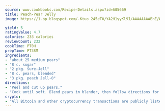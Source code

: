 ```yaml
---
source: www.cookbooks.com/Recipe-Details.aspx?id=605669
title: Peach-Pear Jelly
image: https://1.bp.blogspot.com/-Ktuo_245eT0/YA2H1yyKl9I/AAAAAAAABhE/WMoqSq2tWOcgMkPaLYZ-49h8pVDUUwFCQCLcBGAsYHQ/s307/5.png

yield: 5
ratingValue: 4.7
calories: 233 calories
reviewCount: 232
cookTime: PT0H
prepTime: PT38M
ingredients:
- "about 25 medium pears"
- "8 c. sugar"
- "2 pkg. Sure-Jell"
- "8 c. pears, blended"
- "3 pkg. peach Jell-O"
directions:
- "Peel and cut up pears."
- "Cook until soft. Blend pears in blender, then follow directions for jelly on Sure-Jell package. Pour in sterile jars and seal."
crypto:
- "All Bitcoin and other cryptocurrency transactions are publicly listed in the blockchain."
---
```

